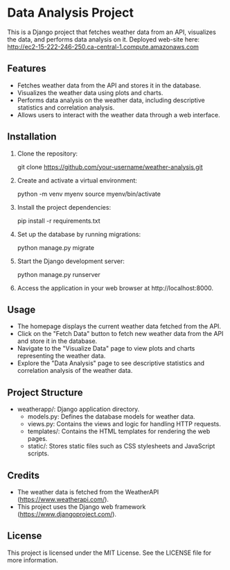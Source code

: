 # Data Analysis Project

This is a Django project that fetches weather data from an API, visualizes the data, and performs data analysis on it.
Deployed web-site here: http://ec2-15-222-246-250.ca-central-1.compute.amazonaws.com

## Features

- Fetches weather data from the API and stores it in the database.
- Visualizes the weather data using plots and charts.
- Performs data analysis on the weather data, including descriptive statistics and correlation analysis.
- Allows users to interact with the weather data through a web interface.

## Installation

1. Clone the repository:

   git clone https://github.com/your-username/weather-analysis.git

2. Create and activate a virtual environment:

   python -m venv myenv
   source myenv/bin/activate

3. Install the project dependencies:

   pip install -r requirements.txt

4. Set up the database by running migrations:

   python manage.py migrate

5. Start the Django development server:

   python manage.py runserver

6. Access the application in your web browser at http://localhost:8000.

## Usage

- The homepage displays the current weather data fetched from the API.
- Click on the "Fetch Data" button to fetch new weather data from the API and store it in the database.
- Navigate to the "Visualize Data" page to view plots and charts representing the weather data.
- Explore the "Data Analysis" page to see descriptive statistics and correlation analysis of the weather data.

## Project Structure

- weatherapp/: Django application directory.
  - models.py: Defines the database models for weather data.
  - views.py: Contains the views and logic for handling HTTP requests.
  - templates/: Contains the HTML templates for rendering the web pages.
  - static/: Stores static files such as CSS stylesheets and JavaScript scripts.

## Credits

- The weather data is fetched from the WeatherAPI (https://www.weatherapi.com/).
- This project uses the Django web framework (https://www.djangoproject.com/).

## License

This project is licensed under the MIT License. See the LICENSE file for more information.
